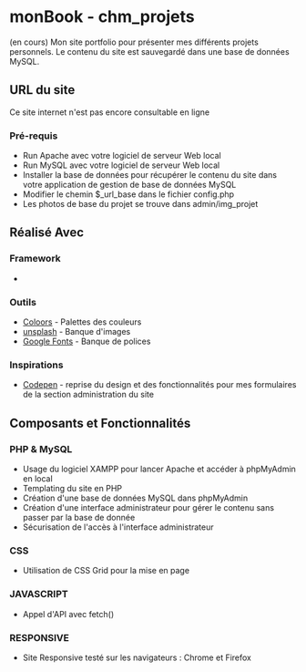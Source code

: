 # monBook - chm_projets

(en cours)
Mon site portfolio pour présenter mes différents projets personnels. Le contenu du site est sauvegardé dans une base de données MySQL.

## URL du site

Ce site internet n'est pas encore consultable en ligne

### Pré-requis

* Run Apache avec votre logiciel de serveur Web local
* Run MySQL avec votre logiciel de serveur Web local 
* Installer la base de données pour récupérer le contenu du site dans votre application de gestion de base de données MySQL
* Modifier le chemin $_url_base dans le fichier config.php
* Les photos de base du projet se trouve dans admin/img_projet


## Réalisé Avec 

### Framework

* 

### Outils

* [Coloors](https://coolors.co/) - Palettes des couleurs
* [unsplash](https://unsplash.com/) - Banque d'images
* [Google Fonts](https://fonts.google.com/) - Banque de polices

### Inspirations

* [Codepen](https://codepen.io/abergin/pen/ihlDf) - reprise du design et des fonctionnalités pour mes formulaires de la section administration du site

## Composants et Fonctionnalités

### PHP & MySQL
* Usage du logiciel XAMPP pour lancer Apache et accéder à phpMyAdmin en local
* Templating du site en PHP
* Création d'une base de données MySQL dans phpMyAdmin
* Création d'une interface administrateur pour gérer le contenu sans passer par la base de donnée
* Sécurisation de l'accès à l'interface administrateur

### CSS
* Utilisation de CSS Grid pour la mise en page 

### JAVASCRIPT

* Appel d'API avec fetch()

### RESPONSIVE
* Site Responsive testé sur les navigateurs : Chrome et Firefox

